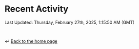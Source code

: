 # Recent Activity

<!--RECENT_ACTIVITY:start-->
<!--RECENT_ACTIVITY:end-->

<!--RECENT_ACTIVITY:last_update-->
Last Updated: Thursday, February 27th, 2025, 1:15:50 AM (GMT)
<!--RECENT_ACTIVITY:last_update_end-->

<br>

↩️ [Back to the home page](/README.md)
